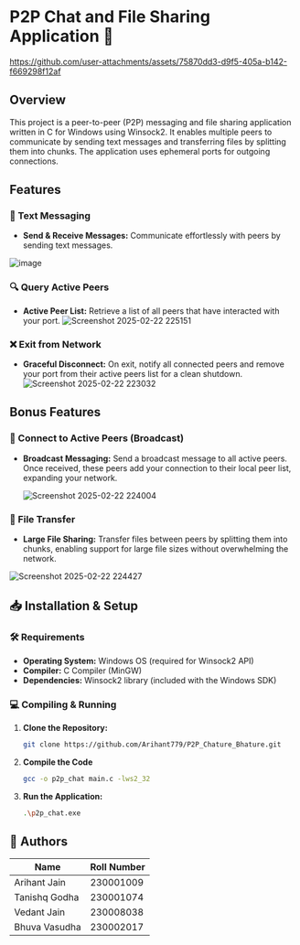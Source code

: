 # P2P Chat and File Sharing Application 🚀

https://github.com/user-attachments/assets/75870dd3-d9f5-405a-b142-f669298f12af

## Overview

This project is a peer-to-peer (P2P) messaging and file sharing application written in C for Windows using Winsock2. It enables multiple peers to communicate by sending text messages and transferring files by splitting them into chunks. The application uses ephemeral ports for outgoing connections.

## Features

### 💬 Text Messaging
- **Send & Receive Messages:** Communicate effortlessly with peers by sending text messages.

![image](https://github.com/user-attachments/assets/1e0e041b-cc0c-4aa5-802b-29e682e8733e)

### 🔍 Query Active Peers
- **Active Peer List:** Retrieve a list of all peers that have interacted with your port.
![Screenshot 2025-02-22 225151](https://github.com/user-attachments/assets/ded0b5ce-71d2-42f2-8867-1d9ab58768e5)


### ❌ Exit from Network
- **Graceful Disconnect:** On exit, notify all connected peers and remove your port from their active peers list for a clean shutdown.
![Screenshot 2025-02-22 223032](https://github.com/user-attachments/assets/8f5db589-a89a-4798-9723-3a4e1c647eb9)

## Bonus Features

### 🌟 Connect to Active Peers (Broadcast)
- **Broadcast Messaging:** Send a broadcast message to all active peers. Once received, these peers add your connection to their local peer list, expanding your network.

  ![Screenshot 2025-02-22 224004](https://github.com/user-attachments/assets/2a61b573-2ff5-43fd-bbf6-a936c266ec42)

### 📁 File Transfer
- **Large File Sharing:** Transfer files between peers by splitting them into chunks, enabling support for large file sizes without overwhelming the network.

  
![Screenshot 2025-02-22 224427](https://github.com/user-attachments/assets/a9f3a00b-d7f7-44c7-a0d9-b42d494035df)

## 📥 Installation & Setup

### 🛠 Requirements
- **Operating System:** Windows OS (required for Winsock2 API)
- **Compiler:** C Compiler (MinGW)
- **Dependencies:** Winsock2 library (included with the Windows SDK)

### 💻 Compiling & Running

1. **Clone the Repository:**
   ```bash
   git clone https://github.com/Arihant779/P2P_Chature_Bhature.git
2. **Compile the Code**
   ```bash
   gcc -o p2p_chat main.c -lws2_32
3. **Run the Application:**
    ```bash
    .\p2p_chat.exe

## 🔗 Authors

| **Name**         | **Roll Number** |
|------------------|-----------------|
| Arihant Jain     | 230001009       |
| Tanishq Godha    | 230001074       |
| Vedant Jain      | 230008038       |
| Bhuva Vasudha    | 230002017       |



